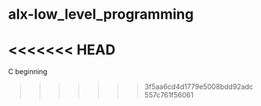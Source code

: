 # alx-low_level_programming
<<<<<<< HEAD
=======
C beginning
>>>>>>> 3f5aa6cd4d1779e5008bdd92adc557c761f56061
